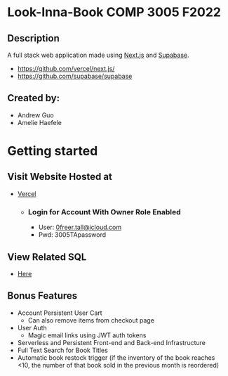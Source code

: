 # Look-Inna-Book COMP 3005 F2022

## Description
A full stack web application made using [Next.js](https://nextjs.org/) and [Supabase](https://supabase.com/).
- https://github.com/vercel/next.js/
- https://github.com/supabase/supabase

## Created by:
- Andrew Guo
- Amelie Haefele

# Getting started

## Visit Website Hosted at
- [Vercel](https://look-inna-book.vercel.app/)
  - ### Login for Account With Owner Role Enabled
    - User: 0freer.tall@icloud.com
    - Pwd: 3005TApassword

## View Related SQL
- [Here](https://github.com/andGuo/look-inna-book-sql)

## Bonus Features
- Account Persistent User Cart
    - Can also remove items from checkout page
- User Auth
    - Magic email links using JWT auth tokens
- Serverless and Persistent Front-end and Back-end Infrastructure
- Full Text Search for Book Titles
- Automatic book restock trigger (if the inventory of the book reaches <10, the number of that book sold in the previous month is reordered)
